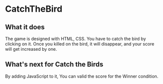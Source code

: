 # CatchTheBird


## What it does
The game is designed with HTML, CSS. You have to catch the bird by clicking on it. Once you killed on the bird, it will disappear, and your score will get increased by one.

## What's next for Catch the Birds 
By adding JavaScript to it, You can valid the score for the Winner condition.
